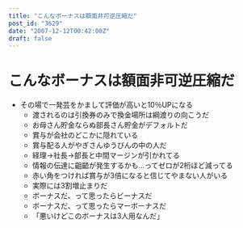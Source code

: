 ```yaml
---
title: "こんなボーナスは額面非可逆圧縮だ"
post_id: "3629"
date: "2007-12-12T00:42:00Z"
draft: false
---
```


# こんなボーナスは額面非可逆圧縮だ

* その場で一発芸をかまして評価が高いと10％UPになる
  * 渡されるのは引換券のみで換金場所は綱渡りの向こうだ
  * お母さん貯金ならぬ部長さん貯金がデフォルトだ
  * 賞与が会社のどこかに隠れている
  * 賞与配る人がやぎさんゆうびんの中の人だ
  * 経理→社長→部長と中間マージンが引かれてる
  * 情報の伝達に齟齬が発生するかも…ってゼロが2桁ほど減ってる
  * 赤い角をつければ賞与が3倍になると信じてやまない人がいる
  * 実際には3割増止まりだ
  * ボーナスだ、って思ったらビーナスだ
  * ボーナスだ、って思ったらマーボーナスだ
  * 「悪いけどこのボーナスは3人用なんだ」
